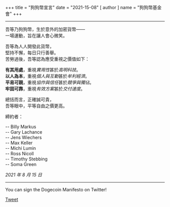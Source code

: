+++
title = "狗狗幣宣言"
date = "2021-15-08"
[ author ]
  name = "狗狗幣基金會"
+++

---

吾等乃狗狗幣，生於意外的加密貨幣——</br>
一場運動，旨在讓人會心微笑。 

吾等為人人開發此貨幣，</br>
堅持不懈，每日只行善舉。</br>
苦勞過後，吾等認為應受重視之價值如下：

**有其用處**，重視*實用性*甚於*高明科技*。</br>
**以人為本**，重視*個人與互動*甚於*牟利經濟*。</br>
**平易可親**，重視*協作與信任*甚於*競爭與獨佔*。</br>
**牢固可靠**，重視*有效方案*甚於*交付速度*。</br>

總括而言，正確誠可貴，</br>
吾等眼中，平等自由之價更高。

締約者： 

  -- Billy Markus</br>
  -- Gary Lachance</br>
  -- Jens Wiechers</br>
  -- Max Keller</br>
  -- Michi Lumin</br>
  -- Ross Nicoll</br>
  -- Timothy Stebbing</br>
  -- Soma Green

_2021 年 8 月 15 日_

---

<div class='center'>
You can sign the Dogecoin Manifesto on Twitter!

<a href="https://twitter.com/share?ref_src=twsrc%5Etfw" class="twitter-share-button" data-size="large" data-text="I&#39;m signing the Dogecoin Manifesto! @dogecoinFdn @dogecoin" data-url="https://foundation.dogecoin.com/manifesto" data-hashtags="dogecoinManifesto" data-related="dogecoinFdn,dogecoin" data-show-count="false">Tweet</a><script async src="https://platform.twitter.com/widgets.js" charset="utf-8"></script>
</div>
